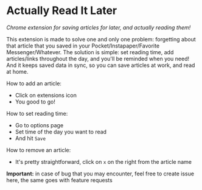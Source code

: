 # Actually Read It Later
*Chrome extension for saving articles for later, and actually reading them!*

This extension is made to solve one and only one problem: forgetting about that article that you saved in your Pocket/Instapaper/Favorite Messenger/Whatever. 
The solution is simple: set reading time, add articles/links throughout the day, and you'll be reminded when you need! And it keeps saved data in sync, so you can save articles at work, and read at home.

How to add an article:

* Click on extensions icon
* You good to go!

How to set reading time:

* Go to options page
* Set time of the day you want to read
* And hit `Save`

How to remove an article: 

* It's pretty straightforward, click on `x` on the right from the article name


**Important:** in case of bug that you may encounter, feel free to create issue here, the same goes with feature requests
